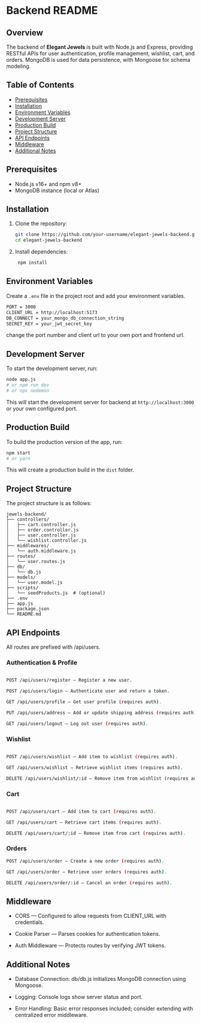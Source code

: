 # Backend README

## Overview

The backend of **Elegant Jewels** is built with Node.js and Express, providing RESTful APIs for user authentication, profile management, wishlist, cart, and orders. MongoDB is used for data persistence, with Mongoose for schema modeling.

## Table of Contents

- [Prerequisites](#prerequisites)
- [Installation](#installation)
- [Environment Variables](#environment-variables)
- [Development Server](#development-server)
- [Production Build](#production-build)
- [Project Structure](#project-structure)
- [API Endpoints](#api-endpoints)
- [Middleware](#middleware)
- [Additional Notes](#additional-notes)

## Prerequisites

- Node.js v16+ and npm v8+
- MongoDB instance (local or Atlas)

## Installation

1. Clone the repository:
   ```bash
   git clone https://github.com/your-username/elegant-jewels-backend.git
   cd elegant-jewels-backend
   ```

2. Install dependencies:
   ```bash
    npm install
    ```
## Environment Variables

Create a `.env` file in the project root and add your environment variables.
```bash
PORT = 3000
CLIENT_URL = http://localhost:5173
DB_CONNECT = your_mongo_db_connection_string
SECRET_KEY = your_jwt_secret_key
```
change the port number and client url to your own port and frontend url.

## Development Server
To start the development server, run:
```bash
node app.js
# or npm run dev 
# or npx nodemon 
```
This will start the development server for backend at `http://localhost:3000` or your own configured port.

## Production Build
To build the production version of the app, run:
```bash
npm start
# or yarn   
```
This will create a production build in the `dist` folder.

## Project Structure
The project structure is as follows:
```
jewels-backend/
├── controllers/
│   ├── cart.controller.js
│   ├── order.controller.js
│   ├── user.controller.js
│   └── wishlist.controller.js
├── middlewares/
│   └── auth.middleware.js
├── routes/
│   └── user.routes.js
├── db/
│   └── db.js
├── models/
│   └── user.model.js
├── scripts/
│   └── seedProducts.js  # (optional)
├── .env
├── app.js
├── package.json
└── README.md

```

## API Endpoints
All routes are prefixed with /api/users.

### Authentication & Profile
```bash

POST /api/users/register — Register a new user.

POST /api/users/login — Authenticate user and return a token.

GET /api/users/profile — Get user profile (requires auth).

PUT /api/users/address — Add or update shipping address (requires auth).

GET /api/users/logout — Log out user (requires auth).
```

### Wishlist

```bash

POST /api/users/wishlist — Add item to wishlist (requires auth).

GET /api/users/wishlist — Retrieve wishlist items (requires auth).

DELETE /api/users/wishlist/:id — Remove item from wishlist (requires auth).
```

### Cart

```bash

POST /api/users/cart — Add item to cart (requires auth).

GET /api/users/cart — Retrieve cart items (requires auth).

DELETE /api/users/cart/:id — Remove item from cart (requires auth).
```

### Orders

```bash
POST /api/users/order — Create a new order (requires auth).

GET /api/users/order — Retrieve user orders (requires auth).

DELETE /api/users/order/:id — Cancel an order (requires auth).
```

## Middleware
- CORS — Configured to allow requests from CLIENT_URL with credentials.

- Cookie Parser — Parses cookies for authentication tokens.

- Auth Middleware — Protects routes by verifying JWT tokens.

## Additional Notes
- Database Connection: db/db.js initializes MongoDB connection using Mongoose.

- Logging: Console logs show server status and port.

- Error Handling: Basic error responses included; consider extending with centralized error middleware.
